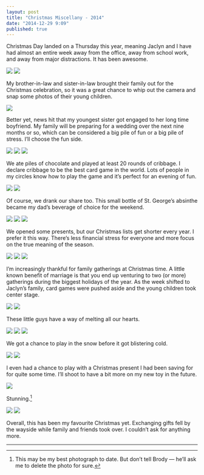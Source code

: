 ```yaml
---
layout: post
title: "Christmas Miscellany - 2014"
date: "2014-12-29 9:09"
published: true
---
```


Christmas Day landed on a Thursday this year, meaning Jaclyn and I have had almost an entire week away from the office, away from school work, and away from major distractions. It has been awesome.

_![](http://thenewsprint.s3.amazonaws.com/media/2014/12/PC271759.jpg)_
_![](http://thenewsprint.s3.amazonaws.com/media/2014/12/PC261617.jpg)_

My brother-in-law and sister-in-law brought their family out for the Christmas celebration, so it was a great chance to whip out the camera and snap some photos of their young children. 

![](http://thenewsprint.s3.amazonaws.com/media/2014/12/PC241494.jpg)

Better yet, news hit that my youngest sister got engaged to her long time boyfriend. My family will be preparing for a wedding over the next nine months or so, which can be considered a big pile of fun or a big pile of stress. I’ll choose the fun side.

![](http://thenewsprint.s3.amazonaws.com/media/2014/12/PC261632.jpg)
![](http://thenewsprint.s3.amazonaws.com/media/2014/12/PC241572.jpg)
![](http://thenewsprint.s3.amazonaws.com/media/2014/12/PC241574.jpg)

We ate piles of chocolate and played at least 20 rounds of cribbage. I declare cribbage to be the best card game in the world. Lots of people in my circles know how to play the game and it’s perfect for an evening of fun.

![](http://thenewsprint.s3.amazonaws.com/media/2014/12/PC241512.jpg)
![](http://thenewsprint.s3.amazonaws.com/media/2014/12/PC241506.jpg)

Of course, we drank our share too. This small bottle of St. George’s absinthe became my dad’s beverage of choice for the weekend.

![](http://thenewsprint.s3.amazonaws.com/media/2014/12/PC241552.jpg)
![](http://thenewsprint.s3.amazonaws.com/media/2014/12/PC241544.jpg)
![](http://thenewsprint.s3.amazonaws.com/media/2014/12/PC241532.jpg)

We opened some presents, but our Christmas lists get shorter every year. I prefer it this way. There’s less financial stress for everyone and more focus on the true meaning of the season.

![](http://thenewsprint.s3.amazonaws.com/media/2014/12/PC241450.jpg)
![](http://thenewsprint.s3.amazonaws.com/media/2014/12/PC241488.jpg)
![](http://thenewsprint.s3.amazonaws.com/media/2014/12/PC251592.jpg)

I’m increasingly thankful for family gatherings at Christmas time. A little known benefit of marriage is that you end up venturing to two (or more) gatherings during the biggest holidays of the year. As the week shifted to Jaclyn’s family, card games were pushed aside and the young children took center stage.

![](http://thenewsprint.s3.amazonaws.com/media/2014/12/PC251605.jpg)
_![](http://thenewsprint.s3.amazonaws.com/media/2014/12/PC271786.jpg)_

These little guys have a way of melting all our hearts.

![](http://thenewsprint.s3.amazonaws.com/media/2014/12/PC271717.jpg)
![](http://thenewsprint.s3.amazonaws.com/media/2014/12/PC271763.jpg)
![](http://thenewsprint.s3.amazonaws.com/media/2014/12/PC271839.jpg)

We got a chance to play in the snow before it got blistering cold. 

![](http://thenewsprint.s3.amazonaws.com/media/2014/12/PC271735.jpg)
![](http://thenewsprint.s3.amazonaws.com/media/2014/12/PC271743.jpg)

I even had a chance to play with a Christmas present I had been saving for for quite some time. I’ll shoot to have a bit more on my new toy in the future.

_![](http://thenewsprint.s3.amazonaws.com/media/2014/12/PC271706.jpg)_

Stunning.[^1]

_![](http://thenewsprint.s3.amazonaws.com/media/2014/12/PC271721.jpg)_
![](http://thenewsprint.s3.amazonaws.com/media/2014/12/PC251589.jpg)

Overall, this has been my favourite Christmas yet. Exchanging gifts fell by the wayside while family and friends took over. I couldn’t ask for anything more. 

---

[^1]: This may be my best photograph to date. But don’t tell Brody — he’ll ask me to delete the photo for sure.